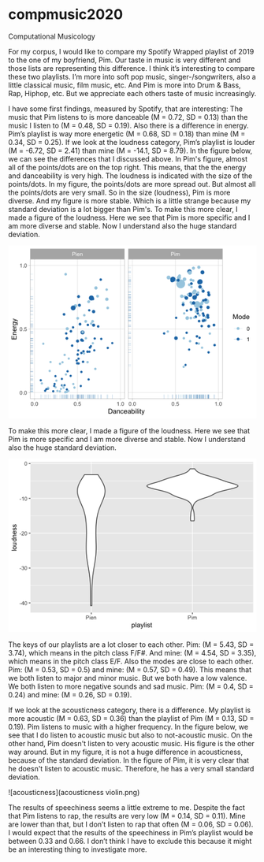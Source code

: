 # compmusic2020
Computational Musicology

For my corpus, I would like to compare my Spotify Wrapped playlist of 2019 to the one of my boyfriend, Pim. Our taste in music is very different and those lists are representing this difference. I think it’s interesting to compare these two playlists. I’m more into soft pop music, singer-/songwriters, also a little classical music, film music, etc. And Pim is more into Drum & Bass, Rap, Hiphop, etc. But we appreciate each others taste of music increasingly.



I have some first findings, measured by Spotify, that are interesting: 
The music that Pim listens to is more danceable (M = 0.72, SD = 0.13) than the music I listen to (M = 0.48, SD = 0.19). Also there is a difference in energy. Pim’s playlist is way more energetic (M = 0.68, SD = 0.18) than mine (M = 0.34, SD = 0.25). If we look at the loudness category, Pim’s playlist is louder (M = -6.72, SD = 2.41) than mine (M = -14.1, SD = 8.79). In the figure below, we can see the differences that I discussed above. In Pim's figure, almost all of the points/dots are on the top right. This means, that the the energy and danceability is very high. The loudness is indicated with the size of the points/dots. In my figure, the points/dots are more spread out. But almost all the points/dots are very small. So in the size (loudness), Pim is more diverse. And my figure is more stable. Which is a little strange because my standard deviation is a lot bigger than Pim's. To make this more clear, I made a figure of the loudness. Here we see that Pim is more specific and I am more diverse and stable. Now I understand also the huge standard deviation.

![image of plot](Rplot.1.png)

To make this more clear, I made a figure of the loudness. Here we see that Pim is more specific and I am more diverse and stable. Now I understand also the huge standard deviation.

![image loudness](Rplot.loudness.1.png)

The keys of our playlists are a lot closer to each other. Pim: (M = 5.43, SD = 3.74), which means in the pitch class F/F#. And mine: (M = 4.54, SD = 3.35), which means in the pitch class E/F. Also the modes are close to each other. Pim: (M = 0.53, SD = 0.5) and mine: (M = 0.57, SD = 0.49). This means that we both listen to major and minor music. But we both have a low valence. We both listen to more negative sounds and sad music. Pim: (M = 0.4, SD = 0.24) and mine: (M = 0.26, SD = 0.19). 

If we look at the acousticness category, there is a difference. My playlist is more acoustic (M = 0.63, SD = 0.36) than the playlist of Pim (M = 0.13, SD = 0.19). Pim listens to music with a higher frequency. In the figure below, we see that I do listen to acoustic music but also to not-acoustic music. On the other hand, Pim doesn't listen to very acoustic music. His figure is the other way around. But in my figure, it is not a huge difference in acousticness, because of the standard deviation. In the figure of Pim, it is very clear that he doesn't listen to acoustic music. Therefore, he has a very small standard deviation.

![acousticness](acousticness violin.png)

The results of speechiness seems a little extreme to me. Despite the fact that Pim listens to rap, the results are very low (M = 0.14, SD = 0.11). Mine are lower than that, but I don’t listen to rap that often (M = 0.06, SD = 0.06). I would expect that the results of the speechiness in Pim’s playlist would be between 0.33 and 0.66. I don’t think I have to exclude this because it might be an interesting thing to investigate more. 



